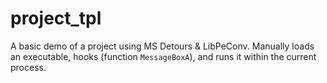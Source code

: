 # project_tpl

A basic demo of a project using MS Detours & LibPeConv. Manually loads an executable, hooks (function `MessageBoxA`), and runs it within the current process.
